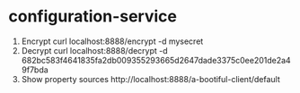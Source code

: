 # configuration-service

1. Encrypt
  curl localhost:8888/encrypt -d mysecret
2. Decrypt
  curl localhost:8888/decrypt -d 682bc583f4641835fa2db009355293665d2647dade3375c0ee201de2a49f7bda
3. Show property sources
  http://localhost:8888/a-bootiful-client/default

